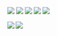 <p align="left"> 
  <img src="https://img.shields.io/badge/MacOS-999999.svg?logo=apple&style=flat-square"> <img src="https://img.shields.io/badge/Python-3776AB.svg?logo=python&style=flat-square"> <img src="https://img.shields.io/badge/Django-092E20.svg?logo=django&style=flat-square"> <img src="https://img.shields.io/badge/Ubuntu-E95420.svg?logo=ubuntu&style=flat-square"> <img src="https://img.shields.io/badge/VScode-007ACC.svg?logo=visualstudiocode&style=flat-square">
</p>

<a href="https://github.com/anuraghazra/github-readme-stats">
  <img align="left" src="https://github-readme-stats.vercel.app/api?username=lim-Ngsw&count_private=true&show_icons=true" />
</a>
<a href="https://github.com/anuraghazra/github-readme-stats">
  <img align="left" src="https://github-readme-stats.vercel.app/api/top-langs/?username=lim-Ngsw" />
</a>

